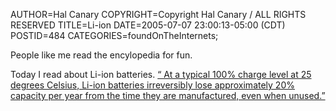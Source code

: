 AUTHOR=Hal Canary
COPYRIGHT=Copyright Hal Canary / ALL RIGHTS RESERVED
TITLE=Li-ion
DATE=2005-07-07 23:00:13-05:00 (CDT)
POSTID=484
CATEGORIES=foundOnTheInternets;

People like me read the encylopedia for fun.

Today I read about Li-ion batteries. [“ At a typical 100% charge level at 25 degrees Celsius, Li-ion batteries irreversibly lose approximately 20% capacity per year from the time they are manufactured, even when unused.”](http://en.wikipedia.org/wiki/Lithium_ion_battery)

